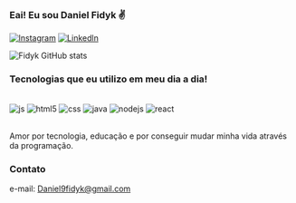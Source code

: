 ### Eai! Eu sou Daniel Fidyk ✌️

[![Instagram](https://img.shields.io/badge/Instagram-E4405F?style=for-the-badge&logo=instagram&logoColor=white)](https://www.instagram.com/francasmp/)
[![Linkedln](https://img.shields.io/badge/LinkedIn-0077B5?style=for-the-badge&logo=linkedin&logoColor=white)](https://www.linkedin.com/in/daniel-fidyk-046989218/)

![Fidyk GitHub stats](https://github-readme-stats.vercel.app/api?username=DevFidyk&show_icons=true&theme=dracula)

### Tecnologias que eu utilizo em meu dia a dia!

<div style="dislpay: inline_block"><br/>
  <img aling="center" alt="js" src="https://img.shields.io/badge/JavaScript-F7DF1E?style=for-the-badge&logo=javascript&logoColor=black" />
  <img aling="center" alt="html5" src="https://img.shields.io/badge/HTML-239120?style=for-the-badge&logo=html5&logoColor=white" />
  <img aling="center" alt="css" src="https://img.shields.io/badge/CSS3-1572B6?style=for-the-badge&logo=css3&logoColor=white" />
  <img aling="center" alt="java" src="https://img.shields.io/badge/Java-ED8B00?style=for-the-badge&logo=java&logoColor=white" />
  <img aling="center" alt="nodejs" src="https://img.shields.io/badge/Node.js-43853D?style=for-the-badge&logo=node.js&logoColor=white" />
  <img aling="center" alt="react" src="https://img.shields.io/badge/React-20232A?style=for-the-badge&logo=react&logoColor=61DAFB" />
  <div/><br/>
  
  Amor por tecnologia, educação e por conseguir mudar minha vida através da programação.
  
  ### Contato 
  e-mail: Daniel9fidyk@gmail.com
  

